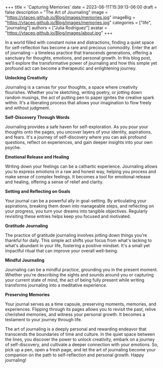 +++
title = 'Capturing Memories'
date = 2023-08-11T15:39:13-06:00
draft = false
description = "The Art of Journaling"
image = "https://vtaceo.github.io/Blog/images/memories.jpg"
imageBig = "https://vtaceo.github.io/Blog/images/memories.jpg"
categories = ["life", "journaling"]
authors = ["Julia Rodriguez"]
avatar = "https://vtaceo.github.io/Blog/images/about.jpg"
+++


In a world filled with constant noise and distractions, finding a quiet space for self-reflection has become a rare and precious commodity. Enter the art of journaling – a timeless practice that transcends generations, offering a sanctuary for thoughts, emotions, and personal growth. In this blog post, we'll explore the transformative power of journaling and how this simple yet profound act can become a therapeutic and enlightening journey.

**Unlocking Creativity**

Journaling is a canvas for your thoughts, a space where creativity flourishes. Whether you're sketching, writing poetry, or jotting down random musings, the act of putting pen to paper ignites the creative spark within. It's a liberating process that allows your imagination to flow freely and without judgment.

**Self-Discovery Through Words**

Journaling provides a safe haven for self-exploration. As you pour your thoughts onto the pages, you uncover layers of your identity, aspirations, and fears. It's a journey of self-discovery where you can ask profound questions, reflect on experiences, and gain deeper insights into your own psyche.

**Emotional Release and Healing**

Writing down your feelings can be a cathartic experience. Journaling allows you to express emotions in a raw and honest way, helping you process and make sense of complex feelings. It becomes a tool for emotional release and healing, offering a sense of relief and clarity.

**Setting and Reflecting on Goals**

Your journal can be a powerful ally in goal-setting. By articulating your aspirations, breaking them down into manageable steps, and reflecting on your progress, you turn your dreams into tangible objectives. Regularly revisiting these entries helps keep you focused and motivated.

**Gratitude Journaling**

The practice of gratitude journaling involves jotting down things you're thankful for daily. This simple act shifts your focus from what's lacking to what's abundant in your life, fostering a positive mindset. It's a small yet impactful ritual that can improve your overall well-being.

**Mindful Journaling**

Journaling can be a mindful practice, grounding you in the present moment. Whether you're describing the sights and sounds around you or capturing your current state of mind, the act of being fully present while writing transforms journaling into a meditative experience.

**Preserving Memories**

Your journal serves as a time capsule, preserving moments, memories, and experiences. Flipping through its pages allows you to revisit the past, relive cherished memories, and witness your personal growth. It becomes a testament to your journey through life.

The art of journaling is a deeply personal and rewarding endeavor that transcends the boundaries of time and culture. In the quiet space between the lines, you discover the power to unlock creativity, embark on a journey of self-discovery, and cultivate a deeper connection with your emotions. So, pick up a pen, open a fresh page, and let the art of journaling become your companion on the path to self-reflection and personal growth. Happy journaling!